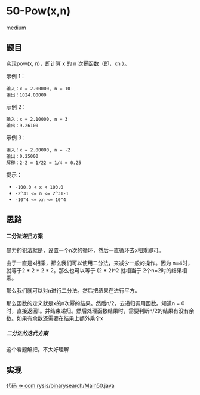 # 50-Pow(x,n)

medium

## 题目

实现pow(x, n)，即计算 x 的 n 次幂函数（即，xn ）。

示例 1：
```
输入：x = 2.00000, n = 10
输出：1024.00000
```
示例 2：
```
输入：x = 2.10000, n = 3
输出：9.26100
```
示例 3：
```
输入：x = 2.00000, n = -2
输出：0.25000
解释：2-2 = 1/22 = 1/4 = 0.25
```

提示：

- `-100.0 < x < 100.0`
- `-2^31 <= n <= 2^31-1`
- `-10^4 <= xn <= 10^4`

## 思路

#### 二分法递归方案

暴力的犯法就是，设置一个n次的循环，然后一直循环去x相乘即可。

由于一直是x相乘，那么我们可以使用二分法，来减少一般的操作。因为 n=4时，就等于2 * 2 * 2 * 2。那么也可以等于 (2 * 2)^2 就相当于 2个n=2时的结果相乘。

那么我们就可以对n进行二分法。然后把结果在进行平方。

那么函数的定义就是x的n次幂的结果。然后n/2，去递归调用函数。知道n = 0 时，直接返回1。并结束递归。然后处理函数结果时，需要判断n/2的结果有没有余数。如果有余数还需要在结果上额外乘个x

##### 二分法的迭代方案

这个看题解把。不太好理解

## 实现

[代码 -> com.rysis/binarysearch/Main50.java](../../src/com/rysis/binarysearch/Main50.java)